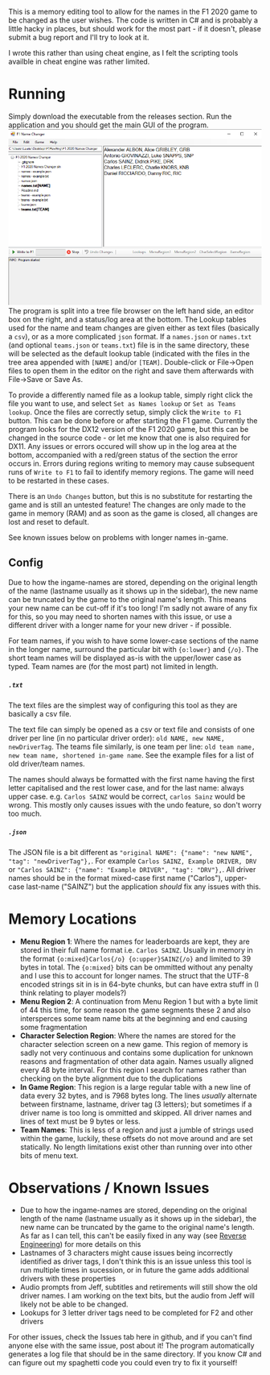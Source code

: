 This is a memory editing tool to allow for the names in the F1 2020 game to be changed as the user wishes. The code is written in C# and is probably a little hacky in places, but should work for the most part - if it doesn't, please submit a bug report and I'll try to look at it.

I wrote this rather than using cheat engine, as I felt the scripting tools availble in cheat engine was rather limited.

# Running

Simply download the executable from the releases section. Run the application and you should get the main GUI of the program.
![Starting Page Screenshot](screenshot.png)
The program is split into a tree file browser on the left hand side, an editor box on the right, and a status/log area at the bottom. The Lookup tables used for the name and team changes are given either as text files (basically a `csv`), or as a more complicated `json` format.
If a `names.json` or `names.txt` (and optional `teams.json` or `teams.txt`) file is in the same directory, these will be selected as the default lookup table (indicated with the files in the tree area appended with `[NAME]` and/or `[TEAM]`.
Double-click or File->Open files to open them in the editor on the right and save them afterwards with File->Save or Save As.

To provide a differently named file as a lookup table, simply right click the file you want to use, and select `Set as Names lookup` or `Set as Teams lookup`. Once the files are correctly setup, simply click the `Write to F1` button. This can be done before or after starting the F1 game.
Currently the program looks for the DX12 version of the F1 2020 game, but this can be changed in the source code - or let me know that one is also required for DX11.
Any issues or errors occured will show up in the log area at the bottom, accompanied with a red/green status of the section the error occurs in. Errors during regions writing to memory may cause subsequent runs of `Write to F1` to fail to identify memory regions. The game will need to be restarted in these cases.

There is an `Undo Changes` button, but this is no substitute for restarting the game and is still an untested feature! The changes are only made to the game in memory (RAM) and as soon as the game is closed, all changes are lost and reset to default.

See known issues below on problems with longer names in-game.

## Config

Due to how the ingame-names are stored, depending on the original length of the name (lastname usually as it shows up in the sidebar), the new name can be truncated by the game to the original name's length. This means your new name can be cut-off if it's too long! I'm sadly not aware of any fix for this, so you may need to shorten names with this issue, or use a different driver with a longer name for your new driver - if possible.

For team names, if you wish to have some lower-case sections of the name in the longer name, surround the particular bit with `{o:lower}` and `{/o}`. The short team names will be displayed as-is with the upper/lower case as typed. Team names are (for the most part) not limited in length.

##### `.txt`

The text files are the simplest way of configuring this tool as they are basically a csv file.

The text file can simply be opened as a csv or text file and consists of one driver per line (in no particular driver order): `old NAME, new NAME, newDriverTag`.
The teams file similarly, is one team per line: `old team name, new team name, shortened in-game name`. 
See the example files for a list of old driver/team names.

The names should always be formatted with the first name having the first letter capitalised and the rest lower case, and for the last name: always upper case. e.g. `Carlos SAINZ` would be correct, `carlos Sainz` would be wrong. This mostly only causes issues with the undo feature, so don't worry too much.

##### `.json`

The JSON file is a bit different as `"original NAME": {"name": "new NAME", "tag": "newDriverTag"},`.
For example `Carlos SAINZ, Example DRIVER, DRV` or `"Carlos SAINZ": {"name": "Example DRIVER", "tag": "DRV"},`.
All driver names should be in the format mixed-case first name ("Carlos"), upper-case last-name ("SAINZ") but the application *should* fix any issues with this.

# Memory Locations

- **Menu Region 1**: Where the names for leaderboards are kept, they are stored in their full name format i.e. `Carlos SAINZ`. Usually in memory in the format `{o:mixed}Carlos{/o} {o:upper}SAINZ{/o}` and limited to 39 bytes in total. The `{o:mixed}` bits can be ommitted without any penalty and I use this to account for longer names. The struct that the UTF-8 encoded strings sit in is in 64-byte chunks, but can have extra stuff in (I think relating to player models?)
- **Menu Region 2**: A continuation from Menu Region 1 but with a byte limit of 44 this time, for some reason the game segments these 2 and also intersperces some team name bits at the beginning and end causing some fragmentation
- **Character Selection Region**: Where the names are stored for the character selection screen on a new game. This region of memory is sadly not very continuous and contains some duplication for unknown reasons and fragmentation of other data again. Names usually aligned every 48 byte interval. For this region I search for names rather than checking on the byte alignment due to the duplications
- **In Game Region**: This region is a large regular table with a new line of data every 32 bytes, and is 7968 bytes long. The lines *usually* alternate between firstname, lastname, driver tag (3 letters); but sometimes if a driver name is too long is ommitted and skipped. All driver names and lines of text must be 9 bytes or less.
- **Team Names**: This is less of a region and just a jumble of strings used within the game, luckily, these offsets do not move around and are set statically. No length limitations exist other than running over into other bits of menu text.

# Observations / Known Issues

- Due to how the ingame-names are stored, depending on the original length of the name (lastname usually as it shows up in the sidebar), the new name can be truncated by the game to the original name's length. As far as I can tell, this can't be easily fixed in any way (see [Reverse Engineering](Reverse%20Engineering/Reverse%20Engineering.md)) for more details on this
- Lastnames of 3 characters might cause issues being incorrectly identified as driver tags, I don't think this is an issue unless this tool is run multiple times in sucession, or in future the game adds additional drivers with these properties
- Audio prompts from Jeff, subtitles and retirements will still show the old driver names. I am working on the text bits, but the audio from Jeff will likely not be able to be changed.
- Lookups for 3 letter driver tags need to be completed for F2 and other drivers

For other issues, check the Issues tab here in github, and if you can't find anyone else with the same issue, post about it! The program automatically generates a log file that should be in the same directory. If you know C# and can figure out my spaghetti code you could even try to fix it yourself!
